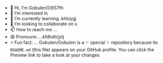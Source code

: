 - 👋 Hi, I’m Gobulen)))657fh
- 👀 I’m interested in 
- 🌱 I’m currently learning .khloygj
- 💞️ I’m looking to collaborate on s
- 📫 How to reach me ...
- 😄 Pronouns: ...kfdhdtrjytj
- ⚡ Fun fact: ...
Gobulen/Gobulen is a ✨ special ✨ repository because its `README.md` (this file) appears on your GitHub profile.
You can click the Preview link to take a look at your changes
